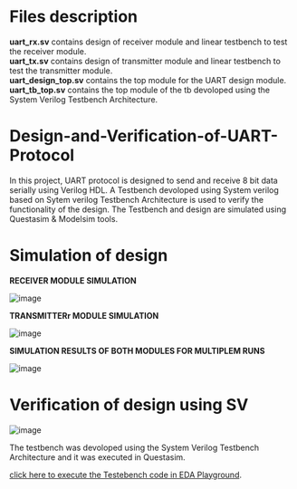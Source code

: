 #  Files description  
**uart_rx.sv** contains design of receiver module and linear testbench to test the receiver module.  
**uart_tx.sv** contains design of transmitter module and linear testbench to test the transmitter module.  
**uart_design_top.sv** contains the top module for the UART design module.  
**uart_tb_top.sv** contains the top module of the tb devoloped using the System Verilog Testbench Architecture.  

# Design-and-Verification-of-UART-Protocol
In this project, UART protocol is designed to send and receive 8 bit data serially using Verilog  HDL. 
A Testbench devoloped using System verilog based on Sytem verilog Testbench Architecture is used to verify the
functionality of the design. The Testbench and design are simulated using Questasim & Modelsim tools.

# Simulation of design

**RECEIVER MODULE SIMULATION**    

![image](https://github.com/kalai-rajan/Design-and-Verification-of-UART-Protocol/assets/127617640/1aa06704-374d-461a-a629-d597d3b83efd)  


**TRANSMITTERr MODULE SIMULATION**    

 ![image](https://github.com/kalai-rajan/Design-and-Verification-of-UART-Protocol/assets/127617640/373f7e11-870e-4a28-a027-a756850ec3c3)    


**SIMULATION RESULTS OF BOTH MODULES FOR MULTIPLEM RUNS**

 ![image](https://github.com/kalai-rajan/Design-and-Verification-of-UART-Protocol/assets/127617640/b6fff92e-5987-4812-8086-3fb86837b925)  



#  Verification of design using SV

![image](https://github.com/kalai-rajan/Design-and-Verification-of-UART-Protocol/assets/127617640/727f1804-cbd6-4b6b-8ce0-e5c1583bd7ac)

The testbench was devoloped using the System Verilog Testbench Architecture and it was executed in Questasim.

[click here to execute the Testebench code in EDA Playground](https://www.edaplayground.com/x/hJ2w).

